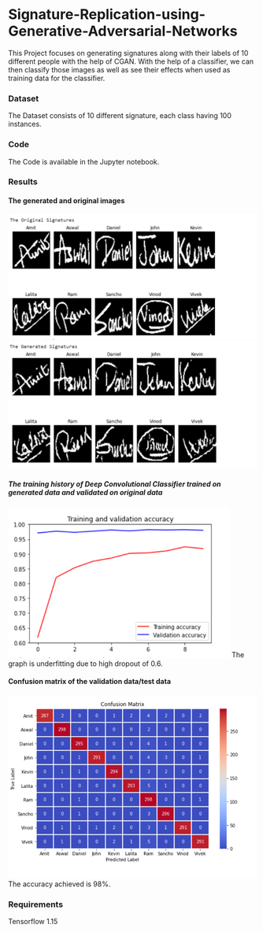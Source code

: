# Signature-Replication-using-Generative-Adversarial-Networks

This Project focuses on generating signatures along with their labels of 10 different people with the help of CGAN. With the help of a classifier, we can then classify those images as well as see their effects when used as training data for the classifier.

### Dataset
The Dataset consists of 10 different signature, each class having 100 instances.

### Code
The Code is available in the Jupyter notebook.

### Results
#### The generated and original images
<img src="https://raw.githubusercontent.com/Vivek-23-Titan/Signature-Replication-using-Generative-Adversarial-Networks/master/Images/Original_Images.PNG" width=700>

<img src="https://raw.githubusercontent.com/Vivek-23-Titan/Signature-Replication-using-Generative-Adversarial-Networks/master/Images/Generated_Images.PNG" width=700>

##### The training history of Deep Convolutional Classifier trained on generated data and validated on original data
<img src="https://raw.githubusercontent.com/Vivek-23-Titan/Signature-Replication-using-Generative-Adversarial-Networks/master/Images/Training_History.PNG" width=450>
The graph is underfitting due to high dropout of 0.6.

#### Confusion matrix of the validation data/test data

<img src="https://raw.githubusercontent.com/Vivek-23-Titan/Signature-Replication-using-Generative-Adversarial-Networks/master/Images/GAN_Confusion_Matrix.PNG" width=600>
The accuracy achieved is 98%.

### Requirements
Tensorflow 1.15
